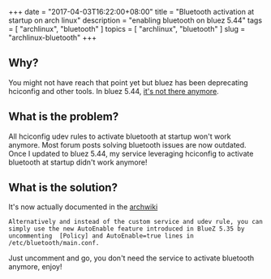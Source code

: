 +++
date = "2017-04-03T16:22:00+08:00"
title = "Bluetooth activation at startup on arch linux"
description = "enabling bluetooth on bluez 5.44"
tags = [ "archlinux", "bluetooth" ]
topics = [ "archlinux", "bluetooth" ]
slug = "archlinux-bluetooth"
+++

## Why?

You might not have reach that point yet but bluez has been deprecating hciconfig and other tools.
In bluez 5.44, [it's not there anymore](https://bugs.archlinux.org/task/53110).

## What is the problem?

All hciconfig udev rules to activate bluetooth at startup won't work anymore.
Most forum posts solving bluetooth issues are now outdated.
Once I updated to bluez 5.44, my service leveraging hciconfig to activate bluetooth at startup didn't work anymore!

## What is the solution?

It's now actually documented in the [archwiki](https://wiki.archlinux.org/index.php/bluetooth)

```
Alternatively and instead of the custom service and udev rule, you can simply use the new AutoEnable feature introduced in BlueZ 5.35 by uncommenting  [Policy] and AutoEnable=true lines in /etc/bluetooth/main.conf.
```
Just uncomment and go, you don't need the service to activate bluetooth anymore, enjoy!